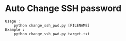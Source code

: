 # Auto Change SSH password

```
Usage : 
	python change_ssh_pwd.py [FILENAME]
Example :
	python change_ssh_pwd.py target.txt
```
